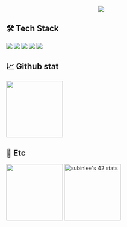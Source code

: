 <p align="center">
<img src="https://capsule-render.vercel.app/api?type=transparent&color=auto&height=200&section=header&text=subillie's%20Github%20Profile&fontSize=50&fontColor=ffffff"
</p>  

## 🛠️ Tech Stack

<p align="left">
<img src="https://img.shields.io/badge/Python-3776AB?style=badge&logo=python&logoColor=white">
<img src="https://img.shields.io/badge/C-A8B9CC?style=badge&logo=c&logoColor=white">
<img src="https://img.shields.io/badge/cplusplus-00599C?style=badge&logo=cplusplus&logoColor=white">
  <img src="https://img.shields.io/badge/Jupyter-F37626?style=badge&logo=jupyter&logoColor=white">
<img src="https://img.shields.io/badge/Markdown-000000?style=badge&logo=markdown&logoColor=white">
</p>

## 📈 Github stat

<p align="left">
<img height="150em" src="https://github-readme-stats.vercel.app/api?username=subillie&show_icons=true&theme=dracula&count_private=true">
</p>

## 📌 Etc

<p align="left">
<img height="150em" src="http://mazassumnida.wtf/api/v2/generate_badge?boj=abyo">
<a href="https://github.com/JaeSeoKim/badge42"><img height="150em" src="https://badge42.vercel.app/api/v2/clifygkwl001608mgx4lj9rui/stats?cursusId=21&coalitionId=85" alt="subinlee's 42 stats" /></a>
